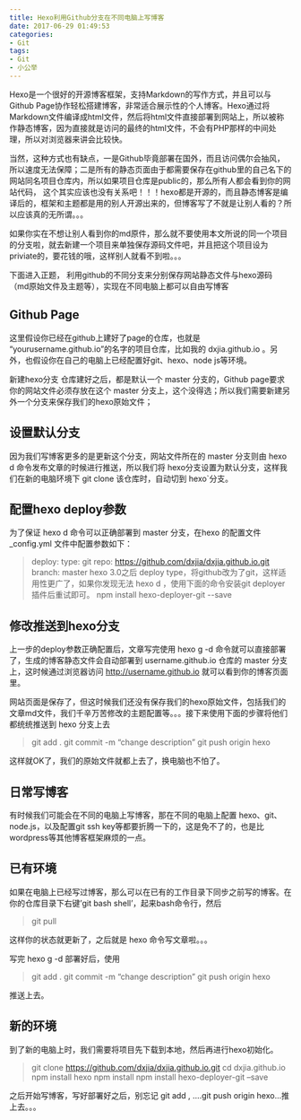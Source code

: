 ```yaml
---
title: Hexo利用Github分支在不同电脑上写博客
date: 2017-06-29 01:49:53
categories:
- Git
tags: 
- Git
- 小公举
---
```

Hexo是一个很好的开源博客框架，支持Markdown的写作方式，并且可以与Github Page协作轻松搭建博客，非常适合展示性的个人博客。Hexo通过将Markdown文件编译成html文件，然后将html文件直接部署到网站上，所以被称作静态博客，因为直接就是访问的最终的html文件，不会有PHP那样的中间处理，所以对浏览器来讲会比较快。

当然，这种方式也有缺点，一是Github毕竟部署在国外，而且访问偶尔会抽风，所以速度无法保障；二是所有的静态页面由于都需要保存在github里的自己名下的网站同名项目仓库内，所以如果项目仓库是public的，那么所有人都会看到你的网站代码， 这个其实应该也没有关系吧！！！hexo都是开源的，而且静态博客是编译后的，框架和主题都是用的别人开源出来的，但博客写了不就是让别人看的？所以应该真的无所谓。。。

如果你实在不想让别人看到你的md原件，那么就不要使用本文所说的同一个项目的分支啦，就去新建一个项目来单独保存源码文件吧，并且把这个项目设为priviate的，要花钱的哦，这样别人就看不到啦。。。

下面进入正题， 利用github的不同分支来分别保存网站静态文件与hexo源码（md原始文件及主题等），实现在不同电脑上都可以自由写博客

## Github Page
这里假设你已经在github上建好了page的仓库，也就是 “yourusername.github.io”的名字的项目仓库，比如我的 dxjia.github.io 。另外，也假设你在自己的电脑上已经配置好git、hexo、node js等环境。

新建hexo分支
仓库建好之后，都是默认一个 master 分支的，Github page要求你的网站文件必须存放在这个 master 分支上，这个没得选；所以我们需要新建另外一个分支来保存我们的hexo原始文件；


## 设置默认分支
因为我们写博客更多的是更新这个分支，网站文件所在的 master 分支则由 hexo d 命令发布文章的时候进行推送，所以我们将 hexo分支设置为默认分支，这样我们在新的电脑环境下 git clone 该仓库时，自动切到 hexo`分支。


## 配置hexo deploy参数
为了保证 hexo d 命令可以正确部署到 master 分支，在hexo 的配置文件 _config.yml 文件中配置参数如下：

> deploy:
  type: git
  repo: https://github.com/dxjia/dxjia.github.io.git
   branch: master
hexo 3.0之后 deploy type，将github改为了git，这样适用性更广了，如果你发现无法 hexo d ，使用下面的命令安装git deployer插件后重试即可。
> npm install hexo-deployer-git --save

## 修改推送到hexo分支
上一步的deploy参数正确配置后，文章写完使用 hexo g -d 命令就可以直接部署了，生成的博客静态文件会自动部署到 username.github.io 仓库的 master 分支上，这时候通过浏览器访问 http://username.github.io 就可以看到你的博客页面里。

网站页面是保存了，但这时候我们还没有保存我们的hexo原始文件，包括我们的文章md文件，我们千辛万苦修改的主题配置等。。。接下来使用下面的步骤将他们都统统推送到 hexo 分支上去

> git add .
git commit -m “change description”
> git push origin hexo

这样就OK了，我们的原始文件就都上去了，换电脑也不怕了。

## 日常写博客
有时候我们可能会在不同的电脑上写博客，那在不同的电脑上配置 hexo、git、node.js，以及配置git ssh key等都要折腾一下的，这是免不了的，也是比wordpress等其他博客框架麻烦的一点。

## 已有环境

如果在电脑上已经写过博客，那么可以在已有的工作目录下同步之前写的博客。在你的仓库目录下右键’git bash shell’，起来bash命令行，然后

> git pull

这样你的状态就更新了，之后就是 hexo 命令写文章啦。。。

写完 hexo g -d 部署好后，使用

> git add .
git commit -m “change description”
> git push origin hexo

推送上去。

## 新的环境
到了新的电脑上时，我们需要将项目先下载到本地，然后再进行hexo初始化。

> git clone https://github.com/dxjia/dxjia.github.io.git
cd dxjia.github.io
npm install hexo
npm install
> npm install hexo-deployer-git –save

之后开始写博客，写好部署好之后，别忘记 git add , ….git push origin hexo…推上去。。。